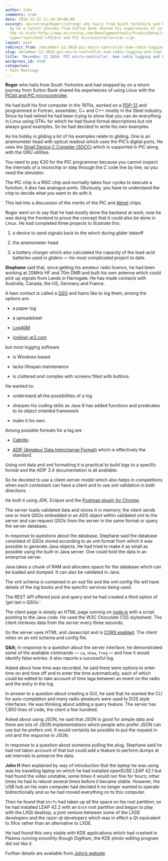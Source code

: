 ```yaml
---
author: John
comments: true
date: 2016-12-22 21:34:28+00:00
excerpt: <p><strong>Roger</strong> who hails from South Yorkshire and had stopped
  by on a return journey from Sutton Bank shared his experiences of using Linux with
  the <a href="http://www.microchip.com/Developmenttools/ProductDetails.aspx?PartNO=PG164130"
  type="text/html">PICkit and PIC microcontroller</a>.</p>
layout: post
redirect_from: /december-12-2016-pic-micro-controller-ham-radio-logging-and-lxqt
slug: december-12-2016-pic-micro-controller-ham-radio-logging-and-lxqt
title: 'December 12 2016: PIC micro-controller, Ham radio logging and LXQt'
wordpress_id: 4180
categories:
- Past Meetings
---
```


**Roger** who hails from South Yorkshire and had stopped by on a return journey from Sutton Bank shared his experiences of using Linux with the [PICkit and PIC microcontroller](http://www.microchip.com/Developmenttools/ProductDetails.aspx?PartNO=PG164130).




He had built his first computer in the 1970s, worked on a [PDP-12](https://en.wikipedia.org/wiki/PDP-12) and programmed in Fortran, assembler, C+ and C++ mostly in the Steel Industry. Since he had retired he had been trying to show that you can do everything in Linux using GTK+ for which he had found formal descriptions but not always good examples. So he had decided to write his own examples.




As his hobby is gliding a lot of his examples relate to gliding. One is an anemometer head with optical readout which uses the PIC’s digital ports. He uses the [Small Device C Compiler (SDCC)](http://sdcc.sourceforge.net/) which is supported in PIC along with the GNU utilities.




You need to pay €20 for the PIC programmer because you cannot inspect the internals of a microchip or step through the C code line by line; so you need the simulator.




The PIC chip is a RISC chip and normally takes four cycles to execute a function; it also has analogue ports. Obviously, you have to understand the chip to decide what you want to do with it.




This led into a discussion of the merits of the PIC and [Atmel](http://www.atmel.com/) chips.




Roger went on to say that he had mostly done the backend at work; now he was doing the frontend to prove the concept that it could also be done in Linux. He had completed three projects to illustrate this:






  1. a device to send signals back to the winch during glider takeoff


  2. the anemometer head


  3. a battery charger which also calculated the capacity of the lead-acid batteries used in gliders — his most complicated project to date.




**Stephane** said that, since getting his amateur radio licence, he had been working at 20MHz HF and 70m DMR and built his own antenna which could pick up signals from Leeds in Harrogate. He has made contacts with Australia, Canada, the US, Germany and France.




A ham contact is called a [QSO](https://en.wikipedia.org/wiki/Contact_(amateur_radio)) and hams like to log them; among the options are:






  * a paper log


  * a spreadsheet


  * [Log40M](http://www.log4om.com/)


  * [(online) qr2.com](http://ww1.qr2.com/)




but most logging software






  * is Windows based


  * lacks lifespan maintenance


  * is cluttered and complex with screens filled with buttons.




He wanted to:






  * understand all the possibilities of a log


  * sharpen his coding skills as Java 8 has added functions and predicates to its object oriented framework


  * make it his own.




Among possible formats for a log are






  * [Cabrillo](http://wwrof.org/cabrillo/)


  * [ADIF (Amateur Data Interchange Format)](http://www.adif.org/) which is effectively the standard.




Using xml data and xml formatting it is practical to build logs to a specific format and the ADIF 3.4 documentation is all available.




So he decided to use a client-server model which also helps in competitions when each contestant can have a client and to use xml validation in both directions.




He built it using JDK, Eclipse and the [Postman plugin for Chrome](https://chrome.google.com/webstore/detail/postman-rest-client/fdmmgilgnpjigdojojpjoooidkmcomcm).




The server loads validated data and stores it in memory; the client sends one or more QSOs embedded in an ADS object within validated xml to the server and can request QSOs from the server in the same format or query the server database.




In response to questions about the database, Stephane said the database consisted of QSOs stored according to an xml format from which it was possible to generate Java objects. He had tried to make it as small as possible using the built-in Java server. One could hold the data in an enterprise server.




Java takes a chunk of RAM and allocates space for the database which can be loaded and dumped. It can also be validated in Java.




The xml schema is contained in an xsd file and the xml config file will have details of the log books and the specific services being used.




The REST API offered post and query and he had created a third option of ‘get last n QSOs.’




The client page is simply an HTML page running on [node.js](https://nodejs.org/en/) with a script pointing to the Java code. He used the W3C Chocolate CSS stylesheet. The client retrieves data from the server every three seconds.




So the server uses HTML and Javascript and is [CORS enabled](http://enable-cors.org/). The client relies on an xml schema and config file.




**Q&A;** In response to a question about the server interface, he demonstrated some of the available commands — `ca`, `show`, `freq` — and how it would identify false entries. It also reports a successful log.




Asked about how time was recorded, he said there were options to enter time on and time off and to enter the time automatically, each of which could be edited to take account of time lags between an event on the radio and the entry in the log.




In answer to a question about creating a GUI, he said that he wanted the CLI for auto-completion and many radio amateurs were used to DOS style interfaces. He was thinking about adding a query feature. The server has 1,800 lines of code, the client a few hundred.




Asked about using JSON, he said that JSON is good for simple data and there are lots of JSON implementations which people who prefer JSON can use but he prefers xml. It would certainly be possible to put the request in xml and the response in JSON.




In response to a question about someone pulling the plug, Stephane said he had not taken account of that but could add a feature to perform dumps at set intervals to preserve the data.




**John H** then explained by way of introduction that the laptop he was using was his travelling laptop on which he had installed openSUSE LEAP 42.1 but had found the video unstable; some times it would run fine for hours; other times he had to reboot several times before it became stable. However, the USB hub on his main computer had decided it no longer wanted to operate bidirectionally and so he had moved everything on to this computer.




Then he found that `btrfs` had taken up all the space on his root partition; so he had installed LEAP 42.2 with an `Ext4` root partition and begun to play with the LXQt desktop, a joint venture between some of the LXDE developers and the razor-qt developers which was in effect a Qt equivalent to Xfce rather than an alternative to LXDE.




He had found this very stable with KDE applications which had crashed in Plasma running smoothly though DigiKam, the KDE photo-editing program did not like it.




Further details are available from [John’s website](http://johnrhudson.me.uk/computing/Adventures_LXQt.pdf).
